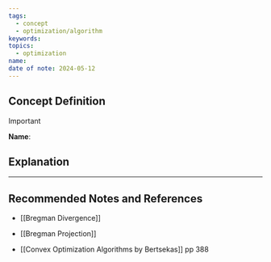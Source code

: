 ```yaml
---
tags:
  - concept
  - optimization/algorithm
keywords: 
topics:
  - optimization
name: 
date of note: 2024-05-12
---
```


## Concept Definition

>[!important]
>**Name**: 



## Explanation





-----------
##  Recommended Notes and References

- [[Bregman Divergence]]
- [[Bregman Projection]]


- [[Convex Optimization Algorithms by Bertsekas]] pp 388